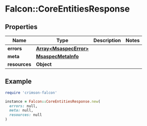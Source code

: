 # Falcon::CoreEntitiesResponse

## Properties

| Name | Type | Description | Notes |
| ---- | ---- | ----------- | ----- |
| **errors** | [**Array&lt;MsaspecError&gt;**](MsaspecError.md) |  |  |
| **meta** | [**MsaspecMetaInfo**](MsaspecMetaInfo.md) |  |  |
| **resources** | **Object** |  |  |

## Example

```ruby
require 'crimson-falcon'

instance = Falcon::CoreEntitiesResponse.new(
  errors: null,
  meta: null,
  resources: null
)
```

